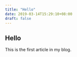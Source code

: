 ```yaml
---
title: "Hello"
date: 2019-03-14T15:29:10+08:00
draft: false
---
```


## Hello

This is the first article in my blog.
